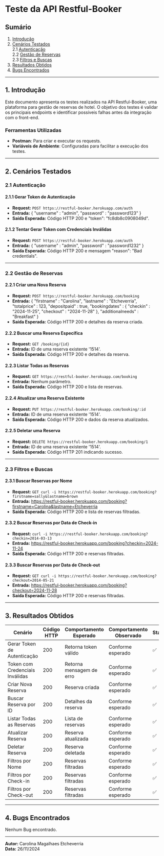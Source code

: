 # Teste da API Restful-Booker

## Sumário
1. [Introdução](#introdução)  
2. [Cenários Testados](#cenários-testados)  
    2.1 [Autenticação](#autenticação)  
    2.2 [Gestão de Reservas](#gestão-de-reservas)  
    2.3 [Filtros e Buscas](#filtros-e-buscas)  
3. [Resultados Obtidos](#resultados-obtidos)  
4. [Bugs Encontrados](#bugs-encontrados)  

---

## 1. Introdução
Este documento apresenta os testes realizados na API Restful-Booker, uma plataforma para gestão de reservas de hotel. O objetivo dos testes é validar os principais endpoints e identificar possíveis falhas antes da integração com o front-end.

### Ferramentas Utilizadas
- **Postman**: Para criar e executar os requests.
- **Variáveis de Ambiente**: Configuradas para facilitar a execução dos testes.

---

## 2. Cenários Testados

### 2.1 Autenticação
#### 2.1.1 Gerar Token de Autenticação
- **Request:** `POST https://restful-booker.herokuapp.com/auth`
- **Entrada:** {
    "username" : "admin",
    "password" : "password123"
}
- **Saída Esperada:** Código HTTP 200 e "token": "fc8db8c0908049d".

#### 2.1.2 Tentar Gerar Token com Credenciais Inválidas
- **Request:** `POST https://restful-booker.herokuapp.com/auth`
- **Entrada:** {
    "username" : "admin",
    "password" : "password1232"
}
- **Saída Esperada:** Código HTTP 200 e mensagem "reason": "Bad credentials".

---

### 2.2 Gestão de Reservas
#### 2.2.1 Criar uma Nova Reserva
- **Request:** `POST https://restful-booker.herokuapp.com/booking`
- **Entrada:** {
    "firstname" : "Carolina",
    "lastname" : "Etcheverria",
    "totalprice" : 123,
    "depositpaid" : true,
    "bookingdates" : {
        "checkin" : "2024-11-25",
        "checkout" : "2024-11-28"
    },
    "additionalneeds" : "Breakfast"
}
- **Saída Esperada:** Código HTTP 200 e detalhes da reserva criada.

#### 2.2.2 Buscar uma Reserva Específica
- **Request:** `GET /booking/{id}`
- **Entrada:** ID de uma reserva existente '1514'.
- **Saída Esperada:** Código HTTP 200 e detalhes da reserva.

#### 2.2.3 Listar Todas as Reservas
- **Request:** `GET https://restful-booker.herokuapp.com/booking`
- **Entrada:** Nenhum parâmetro.
- **Saída Esperada:** Código HTTP 200 e lista de reservas.

#### 2.2.4 Atualizar uma Reserva Existente
- **Request:** `PUT https://restful-booker.herokuapp.com/booking/:id`
- **Entrada:** ID de uma reserva existente '1514'.
- **Saída Esperada:** Código HTTP 200 e dados da reserva atualizados.

#### 2.2.5 Deletar uma Reserva
- **Request:** `DELETE https://restful-booker.herokuapp.com/booking/1`
- **Entrada:** ID de uma reserva existente '1514'.
- **Saída Esperada:** Código HTTP 201 indicando sucesso.

---

### 2.3 Filtros e Buscas
#### 2.3.1 Buscar Reservas por Nome
- **Request:** `GET curl -i https://restful-booker.herokuapp.com/booking?firstname=sally&lastname=brown`
- **Entrada:** https://restful-booker.herokuapp.com/booking?firstname=Carolina&lastname=Etcheverria
- **Saída Esperada:** Código HTTP 200 e lista de reservas filtradas.

#### 2.3.2 Buscar Reservas por Data de Check-in
- **Request:** `curl -i https://restful-booker.herokuapp.com/booking?checkin=2014-03-13
`
- **Entrada:** https://restful-booker.herokuapp.com/booking?checkin=2024-11-24
- **Saída Esperada:** Código HTTP 200 e reservas filtradas.

#### 2.3.3 Buscar Reservas por Data de Check-out
- **Request:** `GET curl -i https://restful-booker.herokuapp.com/booking?checkout=2014-05-21`
- **Entrada:** https://restful-booker.herokuapp.com/booking?checkout=2024-11-28
- **Saída Esperada:** Código HTTP 200 e reservas filtradas.

---

## 3. Resultados Obtidos
| Cenário                         | Código HTTP | Comportamento Esperado | Comportamento Observado | Status  |
|---------------------------------|-------------|-------------------------|------------------------|---------|
| Gerar Token de Autenticação     | 200         | Retorna token válido    | Conforme esperado      | ✅       |
| Token com Credenciais Inválidas | 200         | Retorna mensagem de erro| Conforme esperado      | ✅       |
| Criar Nova Reserva              | 200         | Reserva criada          | Conforme esperado      | ✅       |
| Buscar Reserva por ID           | 200         | Detalhes da reserva     | Conforme esperado      | ✅       |
| Listar Todas as Reservas        | 200         | Lista de reservas       | Conforme esperado      | ✅       |
| Atualizar Reserva               | 200         | Reserva atualizada      | Conforme esperado      | ✅        |
| Deletar Reserva                 | 200         | Reserva deletada        | Conforme esperado      | ✅        |
| Filtros por Nome                | 200         | Reservas filtradas      |  Conforme esperado      | ✅      |
| Filtros por Check-in            | 200         | Reservas filtradas      | Conforme esperado      | ✅       |
| Filtros por Check-out           | 200         | Reservas filtradas      | Conforme esperado      | ✅       |

---

## 4. Bugs Encontrados

Nenhum Bug encontrado.


---

**Autor:** Carolina Magalhaes Etcheverria  
**Data:** 26/11/2024

